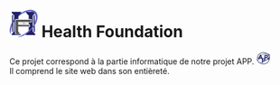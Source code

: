 <img src= "Site/Images/HF4.png" title="Health Foundation" width="50">  Health Foundation
==========

Ce projet correspond à la partie informatique de notre projet APP. <img src= "Site/Images/AppLogo.png" width="25">   </br>
Il comprend le site web dans son entièreté.




